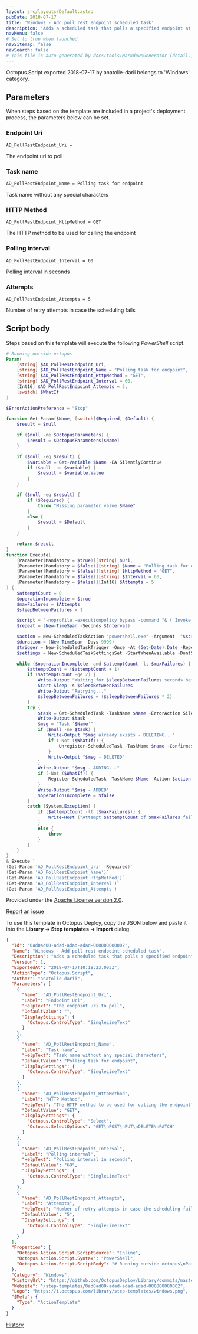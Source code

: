 ```yaml
---
layout: src/layouts/Default.astro
pubDate: 2018-07-17
title: 'Windows - Add poll rest endpoint scheduled task'
description: 'Adds a scheduled task that polls a specified endpoint at a specific interval using the provided HTTP method'
navMenu: false
# Set to true when launched
navSitemap: false
navSearch: false
# This file is auto-generated by docs/tools/MarkdownGenerator (detail.js)
---
```


Octopus.Script exported 2018-07-17 by anatolie-darii belongs to 'Windows' category.

## Parameters

When steps based on the template are included in a project's deployment process, the parameters below can be set.


<div class="param">

### Endpoint Uri

`AD_PollRestEndpoint_Uri = `

The endpoint uri to poll

</div>
        
<div class="param">

### Task name

`AD_PollRestEndpoint_Name = Polling task for endpoint`

Task name without any special characters

</div>
        
<div class="param">

### HTTP Method

`AD_PollRestEndpoint_HttpMethod = GET`

The HTTP method to be used for calling the endpoint

</div>
        
<div class="param">

### Polling interval

`AD_PollRestEndpoint_Interval = 60`

Polling interval in seconds

</div>
        
<div class="param">

### Attempts

`AD_PollRestEndpoint_Attempts = 5`

Number of retry attempts in case the scheduling fails

</div>
        

## Script body

Steps based on this template will execute the following *PowerShell* script.

```powershell
# Running outside octopus
Param(
    [string] $AD_PollRestEndpoint_Uri,
    [string] $AD_PollRestEndpoint_Name = "Polling task for endpoint",
    [string] $AD_PollRestEndpoint_HttpMethod = "GET",
    [string] $AD_PollRestEndpoint_Interval = 60,
    [Int16] $AD_PollRestEndpoint_Attempts = 5,
    [switch] $WhatIf
)

$ErrorActionPreference = "Stop"

function Get-Param($Name, [switch]$Required, $Default) {
    $result = $null

    if ($null -ne $OctopusParameters) {
        $result = $OctopusParameters[$Name]
    }

    if ($null -eq $result) {
        $variable = Get-Variable $Name -EA SilentlyContinue
        if ($null -ne $variable) {
            $result = $variable.Value
        }
    }

    if ($null -eq $result) {
        if ($Required) {
            throw "Missing parameter value $Name"
        }
        else {
            $result = $Default
        }
    }

    return $result
}
function Execute(
    [Parameter(Mandatory = $true)][string] $Uri,
    [Parameter(Mandatory = $false)][string] $Name = "Polling task for endpoint",
    [Parameter(Mandatory = $false)][string] $HttpMethod = "GET",
    [Parameter(Mandatory = $false)][string] $Interval = 60,
    [Parameter(Mandatory = $false)][Int16] $Attempts = 5
) {
    $attemptCount = 0
    $operationIncomplete = $true
    $maxFailures = $Attempts
    $sleepBetweenFailures = 1

    $script = '-noprofile -executionpolicy bypass -command "& { Invoke-RestMethod -Uri ' + $Uri + ' -Method ' + $HttpMethod + ' }"'
    $repeat = (New-TimeSpan -Seconds $Interval)

    $action = New-ScheduledTaskAction "powershell.exe" -Argument  "$script"
    $duration = (New-TimeSpan -Days 9999)
    $trigger = New-ScheduledTaskTrigger -Once -At (Get-Date).Date -RepetitionInterval $repeat -RepetitionDuration $duration
    $settings = New-ScheduledTaskSettingsSet -StartWhenAvailable -DontStopOnIdleEnd

    while ($operationIncomplete -and $attemptCount -lt $maxFailures) {
        $attemptCount = ($attemptCount + 1)
        if ($attemptCount -ge 2) {
            Write-Output "Waiting for $sleepBetweenFailures seconds before retrying..."
            Start-Sleep -s $sleepBetweenFailures
            Write-Output "Retrying..."
            $sleepBetweenFailures = ($sleepBetweenFailures * 2)
        }
        try {
            $task = Get-ScheduledTask -TaskName $Name -ErrorAction SilentlyContinue
            Write-Output $task
            $msg = "Task '$Name'"
            if ($null -ne $task) {
                Write-Output "$msg already exists - DELETING..."
                if (-Not ($WhatIf)) {
                    Unregister-ScheduledTask -TaskName $name -Confirm:$false
                }
                Write-Output "$msg - DELETED"
            }
            Write-Output "$msg - ADDING..."
            if (-Not ($WhatIf)) {
                Register-ScheduledTask -TaskName $Name -Action $action -Trigger $trigger -RunLevel Highest -Settings $settings -User "System"
            }
            Write-Output "$msg - ADDED"
            $operationIncomplete = $false
        }
        catch [System.Exception] {
            if ($attemptCount -lt ($maxFailures)) {
                Write-Host ("Attempt $attemptCount of $maxFailures failed: " + $_.Exception.Message)
            }
            else {
                throw
            }
        }
    }
}
& Execute `
(Get-Param 'AD_PollRestEndpoint_Uri' -Required)`
(Get-Param 'AD_PollRestEndpoint_Name')`
(Get-Param 'AD_PollRestEndpoint_HttpMethod')`
(Get-Param 'AD_PollRestEndpoint_Interval')`
(Get-Param 'AD_PollRestEndpoint_Attempts')

```

Provided under the [Apache License version 2.0](https://github.com/OctopusDeploy/Library/blob/master/LICENSE.txt).

[Report an issue](https://github.com/OctopusDeploy/Library/issues/new?assignees=&labels=&projects=&template=bug-report.yml&title=Issue%20with%20Windows%20-%20Add%20poll%20rest%20endpoint%20scheduled%20task&step-template=Windows%20-%20Add%20poll%20rest%20endpoint%20scheduled%20task)

<div class="get-json">

To use this template in Octopus Deploy, copy the JSON below and paste it into the **Library → Step templates → Import** dialog.

```json
{
  "Id": "0ad0ad00-adad-adad-adad-000000000002",
  "Name": "Windows - Add poll rest endpoint scheduled task",
  "Description": "Adds a scheduled task that polls a specified endpoint at a specific interval using the provided HTTP method",
  "Version": 1,
  "ExportedAt": "2018-07-17T10:18:23.003Z",
  "ActionType": "Octopus.Script",
  "Author": "anatolie-darii",
  "Parameters": [
    {
      "Name": "AD_PollRestEndpoint_Uri",
      "Label": "Endpoint Uri",
      "HelpText": "The endpoint uri to poll",
      "DefaultValue": "",
      "DisplaySettings": {
        "Octopus.ControlType": "SingleLineText"
      }
    },
    {
      "Name": "AD_PollRestEndpoint_Name",
      "Label": "Task name",
      "HelpText": "Task name without any special characters",
      "DefaultValue": "Polling task for endpoint",
      "DisplaySettings": {
        "Octopus.ControlType": "SingleLineText"
      }
    },
    {
      "Name": "AD_PollRestEndpoint_HttpMethod",
      "Label": "HTTP Method",
      "HelpText": "The HTTP method to be used for calling the endpoint",
      "DefaultValue": "GET",
      "DisplaySettings": {
        "Octopus.ControlType": "Select",
        "Octopus.SelectOptions": "GET\nPOST\nPUT\nDELETE\nPATCH"
      }
    },
    {
      "Name": "AD_PollRestEndpoint_Interval",
      "Label": "Polling interval",
      "HelpText": "Polling interval in seconds",
      "DefaultValue": "60",
      "DisplaySettings": {
        "Octopus.ControlType": "SingleLineText"
      }
    },
    {
      "Name": "AD_PollRestEndpoint_Attempts",
      "Label": "Attempts",
      "HelpText": "Number of retry attempts in case the scheduling fails",
      "DefaultValue": "5",
      "DisplaySettings": {
        "Octopus.ControlType": "SingleLineText"
      }
    }
  ],
  "Properties": {
    "Octopus.Action.Script.ScriptSource": "Inline",
    "Octopus.Action.Script.Syntax": "PowerShell",
    "Octopus.Action.Script.ScriptBody": "# Running outside octopus\nParam(\n    [string] $AD_PollRestEndpoint_Uri,\n    [string] $AD_PollRestEndpoint_Name = \"Polling task for endpoint\",\n    [string] $AD_PollRestEndpoint_HttpMethod = \"GET\",\n    [string] $AD_PollRestEndpoint_Interval = 60,\n    [Int16] $AD_PollRestEndpoint_Attempts = 5,\n    [switch] $WhatIf\n)\n\n$ErrorActionPreference = \"Stop\"\n\nfunction Get-Param($Name, [switch]$Required, $Default) {\n    $result = $null\n\n    if ($null -ne $OctopusParameters) {\n        $result = $OctopusParameters[$Name]\n    }\n\n    if ($null -eq $result) {\n        $variable = Get-Variable $Name -EA SilentlyContinue\n        if ($null -ne $variable) {\n            $result = $variable.Value\n        }\n    }\n\n    if ($null -eq $result) {\n        if ($Required) {\n            throw \"Missing parameter value $Name\"\n        }\n        else {\n            $result = $Default\n        }\n    }\n\n    return $result\n}\nfunction Execute(\n    [Parameter(Mandatory = $true)][string] $Uri,\n    [Parameter(Mandatory = $false)][string] $Name = \"Polling task for endpoint\",\n    [Parameter(Mandatory = $false)][string] $HttpMethod = \"GET\",\n    [Parameter(Mandatory = $false)][string] $Interval = 60,\n    [Parameter(Mandatory = $false)][Int16] $Attempts = 5\n) {\n    $attemptCount = 0\n    $operationIncomplete = $true\n    $maxFailures = $Attempts\n    $sleepBetweenFailures = 1\n\n    $script = '-noprofile -executionpolicy bypass -command \"& { Invoke-RestMethod -Uri ' + $Uri + ' -Method ' + $HttpMethod + ' }\"'\n    $repeat = (New-TimeSpan -Seconds $Interval)\n\n    $action = New-ScheduledTaskAction \"powershell.exe\" -Argument  \"$script\"\n    $duration = (New-TimeSpan -Days 9999)\n    $trigger = New-ScheduledTaskTrigger -Once -At (Get-Date).Date -RepetitionInterval $repeat -RepetitionDuration $duration\n    $settings = New-ScheduledTaskSettingsSet -StartWhenAvailable -DontStopOnIdleEnd\n\n    while ($operationIncomplete -and $attemptCount -lt $maxFailures) {\n        $attemptCount = ($attemptCount + 1)\n        if ($attemptCount -ge 2) {\n            Write-Output \"Waiting for $sleepBetweenFailures seconds before retrying...\"\n            Start-Sleep -s $sleepBetweenFailures\n            Write-Output \"Retrying...\"\n            $sleepBetweenFailures = ($sleepBetweenFailures * 2)\n        }\n        try {\n            $task = Get-ScheduledTask -TaskName $Name -ErrorAction SilentlyContinue\n            Write-Output $task\n            $msg = \"Task '$Name'\"\n            if ($null -ne $task) {\n                Write-Output \"$msg already exists - DELETING...\"\n                if (-Not ($WhatIf)) {\n                    Unregister-ScheduledTask -TaskName $name -Confirm:$false\n                }\n                Write-Output \"$msg - DELETED\"\n            }\n            Write-Output \"$msg - ADDING...\"\n            if (-Not ($WhatIf)) {\n                Register-ScheduledTask -TaskName $Name -Action $action -Trigger $trigger -RunLevel Highest -Settings $settings -User \"System\"\n            }\n            Write-Output \"$msg - ADDED\"\n            $operationIncomplete = $false\n        }\n        catch [System.Exception] {\n            if ($attemptCount -lt ($maxFailures)) {\n                Write-Host (\"Attempt $attemptCount of $maxFailures failed: \" + $_.Exception.Message)\n            }\n            else {\n                throw\n            }\n        }\n    }\n}\n& Execute `\n(Get-Param 'AD_PollRestEndpoint_Uri' -Required)`\n(Get-Param 'AD_PollRestEndpoint_Name')`\n(Get-Param 'AD_PollRestEndpoint_HttpMethod')`\n(Get-Param 'AD_PollRestEndpoint_Interval')`\n(Get-Param 'AD_PollRestEndpoint_Attempts')\n"
  },
  "Category": "Windows",
  "HistoryUrl": "https://github.com/OctopusDeploy/Library/commits/master/step-templates//opt/buildagent/work/75443764cd38076d/step-templates/windows-add-poll-endpoint-task.json",
  "Website": "/step-templates/0ad0ad00-adad-adad-adad-000000000002",
  "Logo": "https://i.octopus.com/library/step-templates/windows.png",
  "$Meta": {
    "Type": "ActionTemplate"
  }
}
```

[History](https://github.com/OctopusDeploy/Library/commits/master/step-templates/https://github.com/OctopusDeploy/Library/commits/master/step-templates//opt/buildagent/work/75443764cd38076d/step-templates/windows-add-poll-endpoint-task.json)

</div>
